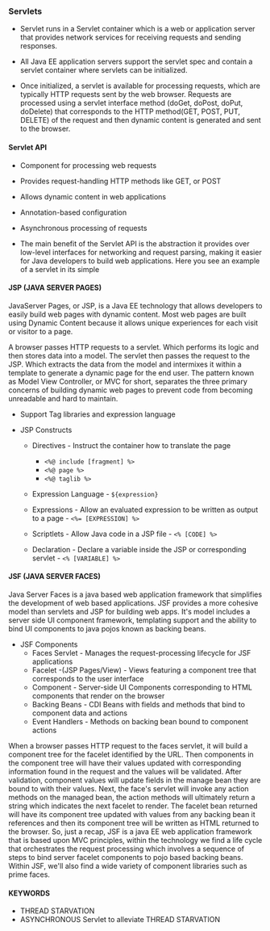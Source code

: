 ### Servlets

- Servlet runs in a Servlet container which is a web or application server that provides network
  services for receiving requests and sending responses.

- All Java EE application servers support the servlet spec and contain a servlet
  container where servlets can be initialized.

- Once initialized, a servlet is available for processing requests, which are typically HTTP requests sent by the web browser. Requests are processed using a servlet interface method (doGet, doPost, doPut, doDelete) that corresponds to the HTTP method(GET, POST, PUT, DELETE) of the request and then dynamic content is generated and sent to the browser.

#### Servlet API

- Component for processing web requests
- Provides request-handling HTTP methods like GET, or POST
- Allows dynamic content in web applications
- Annotation-based configuration
- Asynchronous processing of requests

- The main benefit of the Servlet API is the abstraction it provides over low-level interfaces for networking and request parsing, making it easier for Java developers to build web applications. Here you see an example of a servlet in its simple

#### JSP (JAVA SERVER PAGES)

JavaServer Pages, or JSP, is a Java EE technology that allows developers to easily build web pages with dynamic content. Most web pages are built using Dynamic Content because it allows unique experiences for each visit or visitor to a page.

A browser passes HTTP requests to a servlet. Which performs its logic and then stores data into a model. The servlet then passes the request to the JSP. Which extracts the data from the model and intermixes it within a template to generate a dynamic page for the end user. The pattern known as Model View Controller, or MVC for short, separates the three primary concerns of building dynamic web pages to prevent code from becoming unreadable and hard to maintain.

- Support Tag libraries and expression language

- JSP Constructs

  - Directives - Instruct the container how to translate the page

    - `<%@ include [fragment] %>`
    - `<%@ page %>`
    - `<%@ taglib %>`

  - Expression Language - `${expression}`
  - Expressions - Allow an evaluated expression to be written as output to a page - `<%= [EXPRESSION] %>`
  - Scriptlets - Allow Java code in a JSP file - `<% [CODE] %>`
  - Declaration - Declare a variable inside the JSP or corresponding servlet - `<% [VARIABLE] %>`

#### JSF (JAVA SERVER FACES)

Java Server Faces is a java based web application framework that simplifies the development of web based applications. JSF provides a more cohesive model than servlets and JSP for building web apps. It's model includes a server side UI component framework, templating support and the ability to bind UI components to java pojos known as backing beans.

- JSF Components
  - Faces Servlet - Manages the request-processing lifecycle for JSF applications
  - Facelet -(JSP Pages/View) - Views featuring a component tree that corresponds to the user interface
  - Component - Server-side UI Components corresponding to HTML components that render on the browser
  - Backing Beans - CDI Beans with fields and methods that bind to component data and actions
  - Event Handlers - Methods on backing bean bound to component actions

When a browser passes HTTP request to the faces servlet, it will build a component tree for the facelet identified by the URL. Then components in the component tree will have their values updated with corresponding information found in the request and the values will be validated. After validation, component values will update fields in the manage bean they are bound to with their values. Next, the face's servlet will invoke any action methods on the managed bean, the action methods will ultimately return a string which indicates the next facelet to render. The facelet bean returned will have its component tree updated with values from any backing bean it references and then its component tree will be written as HTML returned to the browser. So, just a recap, JSF is a java EE web application framework that is based upon MVC principles, within the technology we find a life cycle that orchestrates the request processing which involves a sequence of steps to bind server facelet components to pojo based backing beans. Within JSF, we'll also find a wide variety of component libraries such as prime faces.

#### KEYWORDS

- THREAD STARVATION
- ASYNCHRONOUS Servlet to alleviate THREAD STARVATION

